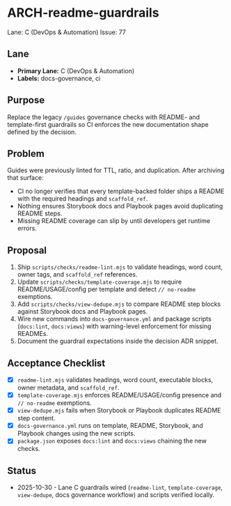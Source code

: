 # ARCH-readme-guardrails

Lane: C (DevOps & Automation)
Issue: 77

## Lane

- **Primary Lane:** C (DevOps & Automation)
- **Labels:** docs-governance, ci

## Purpose

Replace the legacy `/guides` governance checks with README- and template-first
guardrails so CI enforces the new documentation shape defined by the decision.

## Problem

Guides were previously linted for TTL, ratio, and duplication. After archiving
that surface:

- CI no longer verifies that every template-backed folder ships a README with
  the required headings and `scaffold_ref`.
- Nothing ensures Storybook docs and Playbook pages avoid duplicating README
  steps.
- Missing README coverage can slip by until developers get runtime errors.

## Proposal

1. Ship `scripts/checks/readme-lint.mjs` to validate headings, word count, owner
   tags, and `scaffold_ref` references.
2. Update `scripts/checks/template-coverage.mjs` to require README/USAGE/config
   per template and detect `// no-readme` exemptions.
3. Add `scripts/checks/view-dedupe.mjs` to compare README step blocks against
   Storybook docs and Playbook pages.
4. Wire new commands into `docs-governance.yml` and package scripts (`docs:lint`,
   `docs:views`) with warning-level enforcement for missing READMEs.
5. Document the guardrail expectations inside the decision ADR snippet.

## Acceptance Checklist

- [x] `readme-lint.mjs` validates headings, word count, executable blocks, owner
      metadata, and `scaffold_ref`.
- [x] `template-coverage.mjs` enforces README/USAGE/config presence and `// no-readme`
      exemptions.
- [x] `view-dedupe.mjs` fails when Storybook or Playbook duplicates README step
      content.
- [x] `docs-governance.yml` runs on template, README, Storybook, and Playbook
      changes using the new scripts.
- [x] `package.json` exposes `docs:lint` and `docs:views` chaining the new checks.

## Status

- 2025-10-30 - Lane C guardrails wired (`readme-lint`, `template-coverage`,
  `view-dedupe`, docs governance workflow) and scripts verified locally.
